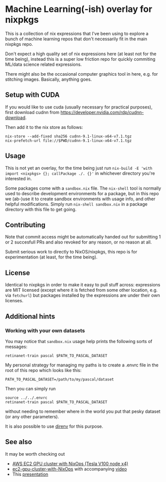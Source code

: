 # Machine Learning(-ish) overlay for nixpkgs

This is a collection of nix expressions that I've been using to explore a bunch of machine learning repos that don't necessarily fit in the main nixpkgs repo.

Don't expect a high quality set of nix expressions here (at least not for the time being), instead this is a super low friction repo for quickly commiting ML/data science related expressions.

There might also be the occasional computer graphics tool in here, e.g. for stitching images. Basically, anything goes.

## Setup with CUDA

If you would like to use cuda (usually necessary for practical purposes), first download cudnn from https://developer.nvidia.com/rdp/cudnn-download.

Then add it to the nix store as follows:

    nix-store --add-fixed sha256 cudnn-9.1-linux-x64-v7.1.tgz
    nix-prefetch-url file://$PWD/cudnn-9.1-linux-x64-v7.1.tgz

## Usage

This is not yet an overlay, for the time being just run `nix-build -E 'with import <nixpkgs> {}; callPackage ./. {}'` in whichever directory you're interested in.

Some packages come with a `sandbox.nix` file. The `nix-shell` tool is normally used to describe development environments for a package, but in this repo we (ab-)use it to create sandbox environments with usage info, and other helpful modifications. Simply run `nix-shell sandbox.nix` in a package directory with this file to get going.

## Contributing

Note that commit access might be automatically handed out for submitting 1 or 2 succesfull PRs and also revoked for any reason, or no reason at all.

Submit serious work to directly to NixOS/nixpkgs, this repo is for experimentation (at least, for the time being).

## License

Identical to nixpkgs in order to make it easy to pull stuff across: expressions are MIT licensed (except where it is fetched from some other location, e.g. via `fetchurl`) but packages installed by the expressions are under their own licenses.

## Additional hints

### Working with your own datasets

You may notice that `sandbox.nix` usage help prints the following sorts of messages:

    retinanet-train pascal $PATH_TO_PASCAL_DATASET

My personal strategy for managing my paths is to create a .envrc file in the root of this repo which looks like this:

    PATH_TO_PASCAL_DATASET=/path/to/my/pascal/dataset

Then you can simply run

    source ../../.envrc
    retinanet-train pascal $PATH_TO_PASCAL_DATASET

without needing to remember where in the world you put that pesky dataset (or any other parameters).

It is also possible to use [direnv](https://direnv.net/) for this purpose.

## See also

It may be worth checking out

* [AWS EC2 GPU cluster with NixOps (Tesla V100 node x4)](https://www.youtube.com/watch?v=pfaRECFJnak)
* [ec2-gpu-cluster-with-NixOps](https://github.com/hyphon81/ec2-gpu-cluster-with-NixOps) with accompanying [video](https://www.youtube.com/watch?v=miwTwKCBqoM)
* This [presentation](https://github.com/Tokyo-NixOS/presentations/tree/master/2017/06/machine-learning)

